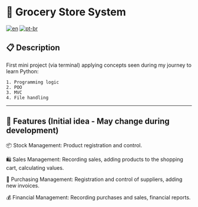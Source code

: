 # 🛒 Grocery Store System
[![en](https://img.shields.io/badge/lang-en-red.svg)](README.en.md)
[![pt-br](https://img.shields.io/badge/lang-pt--br-green.svg)](README.md)

## 📋 Description

First mini project (via terminal) applying concepts seen during my journey to learn Python:

    1. Programming logic
    2. POO 
    3. MVC
    4. File handling

----

## 🌟 Features (Initial idea - May change during development)

📦 Stock Management: Product registration and control.

🛍️ Sales Management: Recording sales, adding products to the shopping cart, calculating values.

📑 Purchasing Management: Registration and control of suppliers, adding new invoices.

💰 Financial Management: Recording purchases and sales, financial reports.
